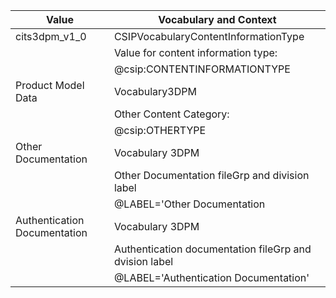 | **Value** |  **Vocabulary and Context** |
|---------------|-------------------------------------|
| cits3dpm_v1_0 | CSIPVocabularyContentInformationType|
|               |Value for content information type:  |
|               |@csip:CONTENTINFORMATIONTYPE |
| Product Model Data| Vocabulary3DPM|
||Other Content Category:|
||@csip:OTHERTYPE|
|Other Documentation| Vocabulary 3DPM |
||Other Documentation fileGrp and division label |
|| @LABEL='Other Documentation |
| Authentication Documentation | Vocabulary 3DPM |
|| Authentication documentation fileGrp and dvision label |
||@LABEL='Authentication Documentation' |
